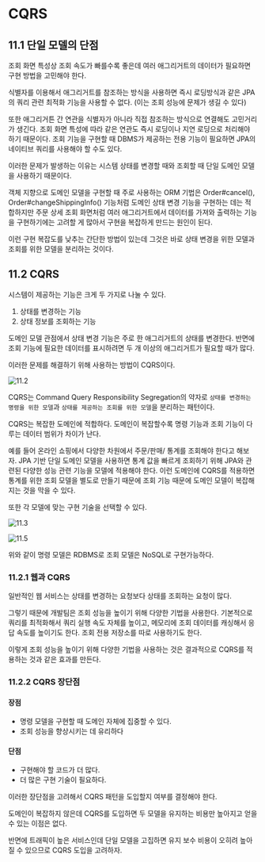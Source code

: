 # CQRS

## 11.1 단일 모델의 단점

조회 화면 특성상 조회 속도가 빠를수록 좋은데 여러 애그리거트의 데이터가 필요하면 구현 방법을 고민해야 한다.

식별자를 이용해서 애그리거트를 참조하는 방식을 사용하면 즉시 로딩방식과 같은 JPA의 쿼리 관련 최적화 기능을 사용할 수 없다. (이는 조회 성능에 문제가 생길 수 있다)

또한 애그리거튼 간 연관을 식별자가 아니라 직접 참조하는 방식으로 연결해도 고민거리가 생긴다. 조회 화면 특성에 따라 같은 연관도 즉시 로딩이나 지연 로딩으로 처리해야 하기 때문이다.
조회 기능을 구현할 때 DBMS가 제공하는 전용 기능이 필요하면 JPA의 네이티브 쿼리를 사용해야 할 수도 있다.

이러한 문제가 발생하는 이유는 시스템 상태를 변경할 때와 조회할 때 단일 도메인 모델을 사용하기 때문이다.

객체 지향으로 도메인 모델을 구현할 때 주로 사용하는 ORM 기법은 Order#cancel(), Order#changeShippingInfo() 기능처럼 도메인 상태 변경 기능을 구현하는 데는 적합하지만 주문 상세 조회 화면처럼 여러 애그리거트에서 데이터를 가져와 출력하는 기능을 구현하기에는 고려할 게 많아서 구현을 복잡하게 만드는 원인이 된다.

이런 구현 복잡도를 낮추는 간단한 방법이 있는데 그것은 바로 상태 변경을 위한 모델과 조회를 위한 모델을 분리하는 것이다.

## 11.2 CQRS

시스템이 제공하는 기능은 크게 두 가지로 나눌 수 있다.

1. 상태를 변경하는 기능
2. 상태 정보를 조회하는 기능

도메인 모델 관점에서 상태 변경 기능은 주로 한 애그리거트의 상태를 변경한다. 반면에 조회 기능에 필요한 데이터를 표시하려면 두 개 이상의 애그리거트가 필요할 때가 많다.

이러한 문제를 해결하기 위해 사용하는 방법이 CQRS이다.

![11.2](https://user-images.githubusercontent.com/66859363/210959134-faa13847-5746-41fe-ae8e-c2397eb23c6e.png)

CQRS는 Command Query Responsibility Segregation의 약자로 `상태를 변경하는 명령을 위한 모델`과 `상태를 제공하는 조회를 위한 모델`을 분리하는 패턴이다.

CQRS는 복잡한 도메인에 적합하다. 도메인이 복잡할수록 명령 기능과 조회 기능이 다루는 데이터 범위가 차이가 난다.

예를 들어 온라인 쇼핑에서 다양한 차원에서 주문/판매/ 통계를 조회해야 한다고 해보자. JPA 기반 단일 도메인 모델을 사용하면 통계 값을 빠르게 조회하기 위해 JPA와 관련된 다양한 성능 관련 기능을 모델에 적용해야 한다. 이런 도메인에 CQRS를 적용하면 통계를 위한 조회 모델을 별도로 만들기 때문에 조회 기능 때문에 도메인 모델이 복잡해지는 것을 막을 수 있다.

또한 각 모델에 맞는 구현 기술을 선택할 수 있다.

![11.3](https://user-images.githubusercontent.com/66859363/210959152-6a3e48a5-8d0b-4109-95a0-296b054eee09.png)

![11.5](https://user-images.githubusercontent.com/66859363/210959143-c3968cd1-3ff2-4a46-80a2-82acd79bdbed.png)

위와 같이 명령 모델은 RDBMS로 조회 모델은 NoSQL로 구현가능하다.

### 11.2.1 웹과 CQRS

일반적인 웹 서비스는 상태를 변경하는 요청보다 상태를 조회하는 요청이 많다.

그렇기 때문에 개발팀은 조회 성능을 높이기 위해 다양한 기법을 사용한다. 기본적으로 쿼리를 최적화해서 쿼리 실행 속도 자체를 높이고, 메모리에 조회 데이터를 캐싱해서 응답 속도를 높이기도 한다. 조회 전용 저장소를 따로 사용하기도 한다.

이렇게 조회 성능을 높이기 위해 다양한 기법을 사용하는 것은 결과적으로 CQRS를 적용하는 것과 같은 효과를 만든다.

### 11.2.2 CQRS 장단점

#### 장점

+ 명령 모델을 구현할 때 도메인 자체에 집중할 수 있다.
+ 조회 성능을 향상시키는 데 유리하다

#### 단점

+ 구현해야 할 코드가 더 많다.
+ 더 많은 구현 기술이 필요하다.

이러한 장단점을 고려해서 CQRS 패턴을 도입할지 여부를 결정해야 한다.

도메인이 복잡하지 않은데 CQRS를 도입하면 두 모델을 유지하는 비용만 높아지고 얻을 수 있는 이점은 없다.

반면에 트래픽이 높은 서비스인데 단일 모델을 고집하면 유지 보수 비용이 오히려 높아질 수 있으므로 CQRS 도입을 고려하자.
